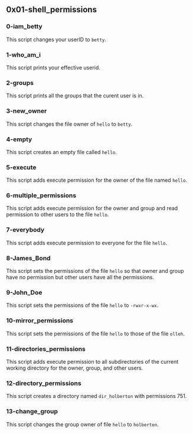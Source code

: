 ## 0x01-shell_permissions
### 0-iam_betty
This script changes your userID to `betty`.
### 1-who_am_i
This script prints your effective userid. 
### 2-groups
This script prints all the groups that the curent user is in.
### 3-new_owner
This script changes the file owner of `hello` to `betty`. 
### 4-empty
This script creates an empty file called `hello`.
### 5-execute
This script adds execute permission for the owner of the file named `hello`.
### 6-multiple_permissions
This script adds execute permission for the owner and group and read permission to other users to the file `hello`. 
### 7-everybody
This script adds execute permission to everyone for the file `hello`. 
### 8-James_Bond
This script sets the permissions of the file `hello` so that owner and group have no permission but other users have all the permissions. 
### 9-John_Doe
This script sets the permissions of the file `hello` to `-rwxr-x-wx`. 
### 10-mirror_permissions
This script sets the permissions of the file `hello` to those of the file `olleh`. 
### 11-directories_permissions
This script adds execute permission to all subdirectories of the current working directory for the owner, group, and other users. 
### 12-directory_permissions
This script creates a directory named `dir_holberton` with permissions 751. 
### 13-change_group
This script changes the group owner of file `hello` to `holberton`. 

